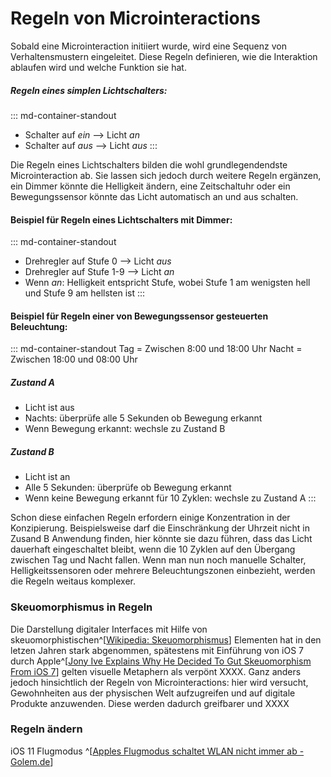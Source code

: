# Regeln von Microinteractions

Sobald eine Microinteraction initiiert wurde, wird eine Sequenz von Verhaltensmustern eingeleitet. Diese Regeln definieren, wie die Interaktion ablaufen wird und welche Funktion sie hat.

##### Regeln eines simplen Lichtschalters:

::: md-container-standout

* Schalter auf _ein_ --> Licht _an_
* Schalter auf _aus_ --> Licht _aus_
  :::

Die Regeln eines Lichtschalters bilden die wohl grundlegendendste Microinteraction ab. Sie lassen sich jedoch durch weitere Regeln ergänzen, ein Dimmer könnte die Helligkeit ändern, eine Zeitschaltuhr oder ein Bewegungssensor könnte das Licht automatisch an und aus schalten.

#### Beispiel für Regeln eines Lichtschalters mit Dimmer:

::: md-container-standout

* Drehregler auf Stufe 0 --> Licht _aus_
* Drehregler auf Stufe 1-9 --> Licht _an_
* Wenn _an_: Helligkeit entspricht Stufe, wobei Stufe 1 am wenigsten hell und Stufe 9 am hellsten ist
  :::

#### Beispiel für Regeln einer von Bewegungssensor gesteuerten Beleuchtung:

::: md-container-standout
Tag = Zwischen 8:00 und 18:00 Uhr
Nacht = Zwischen 18:00 und 08:00 Uhr

##### Zustand A

* Licht ist aus
* Nachts: überprüfe alle 5 Sekunden ob Bewegung erkannt
* Wenn Bewegung erkannt: wechsle zu Zustand B

##### Zustand B

* Licht ist an
* Alle 5 Sekunden: überprüfe ob Bewegung erkannt
* Wenn keine Bewegung erkannt für 10 Zyklen: wechsle zu Zustand A
  :::

Schon diese einfachen Regeln erfordern einige Konzentration in der Konzipierung. Beispielsweise darf die Einschränkung der Uhrzeit nicht in Zusand B Anwendung finden, hier könnte sie dazu führen, dass das Licht dauerhaft eingeschaltet bleibt, wenn die 10 Zyklen auf den Übergang zwischen Tag und Nacht fallen. Wenn man nun noch manuelle Schalter, Helligkeitssensoren oder mehrere Beleuchtungszonen einbezieht, werden die Regeln weitaus komplexer.

### Skeuomorphismus in Regeln

Die Darstellung digitaler Interfaces mit Hilfe von skeuomorphistischen^[[Wikipedia: Skeuomorphismus](https://de.wikipedia.org/wiki/Skeuomorphismus)] Elementen hat in den letzen Jahren stark abgenommen, spätestens mit Einführung von iOS 7 durch Apple^[[Jony Ive Explains Why He Decided To Gut Skeuomorphism From iOS 7](https://www.cultofmac.com/246312/jony-ive-explains-why-he-decided-to-gut-skeuomorphism-out-of-ios/])] gelten visuelle Metaphern als verpönt XXXX.
Ganz anders jedoch hinsichtlich der Regeln von Microinteractions: hier wird versucht, Gewohnheiten aus der physischen Welt aufzugreifen und auf digitale Produkte anzuwenden. Diese werden dadurch greifbarer und XXXX

### Regeln ändern

iOS 11 Flugmodus
^[[Apples Flugmodus schaltet WLAN nicht immer ab - Golem.de](https://www.golem.de/news/neues-ios-11-2-apples-flugmodus-schaltet-wlan-nicht-immer-ab-1712-131582.html)]
